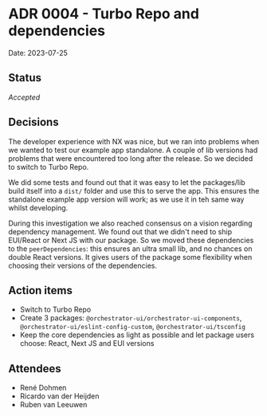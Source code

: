 # ADR 0004 - Turbo Repo and dependencies

Date: 2023-07-25

## Status

*Accepted*

## Decisions

The developer experience with NX was nice, but we ran into problems when we wanted to test our example app standalone.
A couple of lib versions had problems that were encountered too long after the release. So we decided to switch to
Turbo Repo.

We did some tests and found out that it was easy to let the packages/lib build itself into a `dist/` folder and use this
to serve the app. This ensures the standalone example app version will work; as we use it in teh same way whilst developing. 

During this investigation we also reached consensus on a vision regarding dependency management. We found out that we didn't 
need to ship EUI/React or Next JS with our package. So we moved these dependencies to the `peerDependencies`: this ensures an 
ultra small lib, and no chances on double React versions. It gives users of the package some flexibility when choosing their 
versions of the dependencies.

## Action items

- Switch to Turbo Repo
- Create 3
  packages: `@orchestrator-ui/orchestrator-ui-components`, `@orchestrator-ui/eslint-config-custom`, `@orchestrator-ui/tsconfig`
- Keep the core dependencies as light as possible and let package users choose: React, Next JS and EUI versions

## Attendees

- René Dohmen
- Ricardo van der Heijden
- Ruben van Leeuwen
